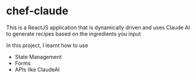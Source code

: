 # chef-claude

This is a ReactJS application that is dynamically driven and uses Claude AI to generate recipes based on the ingredients you input

In this project, I learnt how to use

- State Management
- Forms
- APIs like ClaudeAI

